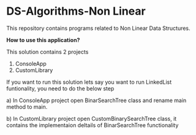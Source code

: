 # DS-Algorithms-Non Linear
This repository contains programs related to Non Linear Data Structures.

**How to use this application?**

This solution contains 2 projects
1) ConsoleApp
2) CustomLibrary

If you want to run this solution lets say you want to run LinkedList funtionality, you need to do the below step

a) In ConsoleApp project open BinarSearchTree class and rename main method to main.

b) In CustomLibrary project open CustomBinarySearchTree class, it contains the implementaion deltails of BinarSearchTree functionality 
